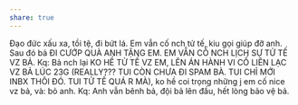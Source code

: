 ```yaml
---
share: true
---
```


Đạo đức xấu xa, tồi tệ, đi bứt lá.
Em vẫn cố nch tử tế, kiu gọi giúp đỡ anh.
Sau đó bả ĐI CƯỚP QUÀ ANH TẶNG EM.
EM VẪN CỐ NCH LỊCH SỰ TỬ TẾ VZ BẢ.
Kq: Bả nch lại KO HỀ TỬ TẾ VZ EM, LÊN ÁN HÀNH VI CỐ LIÊN LẠC VZ BẢ LÚC 23G (REALLY??? TUI CÒN CHƯA ĐI SPAM BÀ. TUI CHỈ MỚI INBX THÔI ĐÓ. TUI TỬ TẾ QUÁ R MÀ), ko hề coi trọng những j em cố nice vz bả, và: bỏ anh. 
Kq: Anh vẫn bênh bả, đội bả lên đầu, hết lòng bảo vệ bả.
